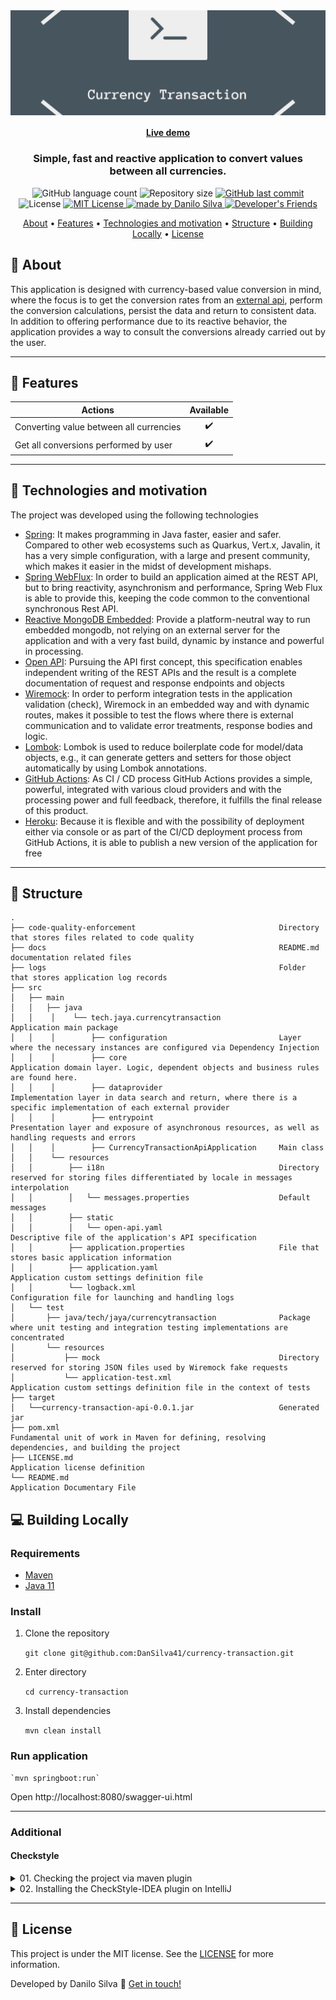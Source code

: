 <img align="center" src="docs/logo.png" alt="Currency Transaction">
    
<h4 align="center">
    <a href="https://currency-transaction.herokuapp.com/swagger-ui.html">Live demo</a>
</h4>

<h3 align="center">
    Simple, fast and reactive application to convert values between all currencies.
</h3>

<p align="center">
  <img alt="GitHub language count" src="https://img.shields.io/github/languages/count/dansilva41/currency-transaction?color=%2304D361">

  <img alt="Repository size" src="https://img.shields.io/github/repo-size/dansilva41/currency-transaction">

  <a href="https://github.com/dansilva41/currency-transaction/commits/main">
    <img alt="GitHub last commit" src="https://img.shields.io/github/last-commit/dansilva41/currency-transaction">
  </a>

   <img alt="License" src="https://img.shields.io/badge/license-MIT-brightgreen">
   <a href="https://github.com/dansilva41/currency-transaction/stargazers">
    <img alt="MIT License" src="https://img.shields.io/github/stars/dansilva41/currency-transaction?style=social">
  </a>

  <a href="https://dansilva41.github.io">
    <img alt="made by Danilo Silva" src="https://img.shields.io/badge/made%20by-Danilo%20Silva-blue">
  </a>

  <a href="https://developers-friends.gitbook.io/">
    <img alt="Developer's Friends" src="https://img.shields.io/badge/Blog-Developers%20Friends-orange">
    </a> 
</p>

<p align="center">
 <a href="#dizzy-about">About</a> •
 <a href="#mega-features">Features</a> • 
 <a href="#rocket-technologies-and-motivation">Technologies and motivation</a> •
 <a href="#scroll-structure">Structure</a> •
 <a href="#computer-building-locally">Building Locally</a> •
 <a href="#memo-license">License</a>

</p>

## :dizzy: About

This application is designed with currency-based value conversion in mind, where the focus is to get the conversion rates from an [external api](https://exchangeratesapi.io),
perform the conversion calculations, persist the data and return to consistent data.
In addition to offering performance due to its reactive behavior, the application provides a way to consult the conversions already carried out by the user.

---
## :mega: Features

|          Actions                                  |     Available       |
| --------------------------                        | :-----------------: |
| Converting value between all currencies           |         ✔️           |
| Get all conversions performed by user             |         ✔️           |

---

## :rocket: Technologies and motivation

The project was developed using the following technologies

- [Spring](): It makes programming in Java faster, easier and safer. Compared to other web ecosystems such as Quarkus, Vert.x, Javalin, it has a very simple configuration, with a large and present community, which makes it easier in the midst of development mishaps.
- [Spring WebFlux](): In order to build an application aimed at the REST API, but to bring reactivity, asynchronism and performance, Spring Web Flux is able to provide this, keeping the code common to the conventional synchronous Rest API.
- [Reactive MongoDB Embedded](): Provide a platform-neutral way to run embedded mongodb, not relying on an external server for the application and with a very fast build, dynamic by instance and powerful in processing.
- [Open API](): Pursuing the API first concept, this specification enables independent writing of the REST APIs and the result is a complete documentation of request and response endpoints and objects
- [Wiremock](): In order to perform integration tests in the application validation (check), Wiremock in an embedded way and with dynamic routes, makes it possible to test the flows where there is external communication and to validate error treatments, response bodies and logic.
- [Lombok](): Lombok is used to reduce boilerplate code for model/data objects, e.g., it can generate getters and setters for those object automatically by using Lombok annotations.
- [GitHub Actions](): As CI / CD process GitHub Actions provides a simple, powerful, integrated with various cloud providers and with the processing power and full feedback, therefore, it fulfills the final release of this product.
- [Heroku](): Because it is flexible and with the possibility of deployment either via console or as part of the CI/CD deployment process from GitHub Actions, it is able to publish a new version of the application for free

---

## :scroll: Structure

```text
.
├── code-quality-enforcement                                Directory that stores files related to code quality
├── docs                                                    README.md documentation related files
├── logs                                                    Folder that stores application log records
├── src
│   ├── main
│   │   ├── java
│   │    │    └── tech.jaya.currencytransaction             Application main package
│   │    │        ├── configuration                         Layer where the necessary instances are configured via Dependency Injection   
│   │    │        ├── core                                  Application domain layer. Logic, dependent objects and business rules are found here.
│   │    │        ├── dataprovider                          Implementation layer in data search and return, where there is a specific implementation of each external provider
│   │    │        ├── entrypoint                            Presentation layer and exposure of asynchronous resources, as well as handling requests and errors
│   │    │        ├── CurrencyTransactionApiApplication     Main class
│   │    └── resources
│   │        ├── i18n                                       Directory reserved for storing files differentiated by locale in messages interpolation
│   │        │   └── messages.properties                    Default messages
│   │        ├── static                                     
│   │        │   └── open-api.yaml                          Descriptive file of the application's API specification
│   │        ├── application.properties                     File that stores basic application information
│   │        ├── application.yaml                           Application custom settings definition file
│   │        └── logback.xml                                Configuration file for launching and handling logs
│   └── test
│       ├── java/tech/jaya/currencytransaction              Package where unit testing and integration testing implementations are concentrated
│       └── resources
│           ├── mock                                        Directory reserved for storing JSON files used by Wiremock fake requests
│           └── application-test.xml                        Application custom settings definition file in the context of tests
├── target
│   └──currency-transaction-api-0.0.1.jar                   Generated jar
├── pom.xml                                                 Fundamental unit of work in Maven for defining, resolving dependencies, and building the project
├── LICENSE.md                                              Application license definition
└── README.md                                               Application Documentary File
```

## :computer: Building Locally

### Requirements

- [Maven]()
- [Java 11]()

### Install

1. Clone the repository

   `git clone git@github.com:DanSilva41/currency-transaction.git`

2. Enter directory
   
    `cd currency-transaction`

3. Install dependencies
   
    `mvn clean install`

### Run application

    `mvn springboot:run`

Open http://localhost:8080/swagger-ui.html

---

### Additional

#### Checkstyle

<details>
    <summary>01. Checking the project via maven plugin</summary>

- To run the check in the project, just use this maven command in shell/console or run via IDEA.

```bash
    mvn checkstyle:check
```
- To generate a report from the analysis of code style violations, just use this maven command in shell/console or run via IDEA.

```bash
    mvn checkstyle:checkstyle
```
Report generated in **target/site/checkstyle.html**.

</details>

<details>
    <summary>02. Installing the CheckStyle-IDEA plugin on IntelliJ</summary>

We can use the CheckStyle-IDEA plugin to help formatting code in the IDE.
To configure it is very simple, first install the plugin via the link above or on IntelliJ at
**File > Settings > Plugins**.

![Install plugin Checkstyle IDEA](docs/checkstyle/install-plugin-checkstyle.png)

### 02. Configuring the CheckStyle-IDEA plugin

- After installation, we need to import the settings defined in the checkstyle.xml file into the CheckStyle-IDEA plugin.
  Navigate to **File > Settings > Tools > Checkstyle** and in **Configuration File** click **Add** (+ sign on the right), indicate the path of your checkstyle.xml and click next.

![Configure the Checkstyle IDEA - First](docs/checkstyle/configure-checkstyle-intellij-first.png)

- With the file imported, don't forget to leave it selected as **Active**.

![Configure the Checkstyle IDEA - Second](docs/checkstyle/configure-checkstyle-intellij-second.png)

- Now let's add the same checkstyle file to the IntelliJ settings itself, so when we use the default formatting shortcuts it will automatically look for Checkstyle Main.
  Within settings, go to **Editor > Code Style > Java** and import the file as shown in the image below:

![Set code style look checkstyle](docs/checkstyle/set-code-style-look-checkstyle.png)

- Once these settings are finished, the CheckStyle option will appear at the bottom of IntelliJ and when clicking, the screen below will appear.
  At this point, in Rules select the one you imported in the previous steps and run the verification.

- In Intellij IDEA, select the project, package(s) or class(es) and **Right click > Analyse > Inspect Code... > OK** then plugin will indicate the problems found.

</details>

---

## :memo: License
This project is under the MIT license. See the [LICENSE](https://github.com/dansilva41/currency-transaction/blob/main/LICENSE) for more information.

Developed by Danilo Silva :wave: [Get in touch!](https://www.linkedin.com/in/danilosilvap/)

[Spring]: https://spring.io/
[Spring WebFlux]: https://docs.spring.io/spring-framework/docs/current/reference/html/web-reactive.html
[Reactive MongoDB Embedded]: https://github.com/flapdoodle-oss/de.flapdoodle.embed.mongo
[Project Reactor]: https://projectreactor.io/
[Open API]: https://swagger.io/specification/
[Wiremock]: http://wiremock.org/
[Lombok]: https://projectlombok.org/
[GitHub Actions]: https://github.com/features/actions
[Heroku]: https://www.heroku.com/what
[Maven]: https://maven.apache.org/install.html
[Java 11]: http://www.oracle.com/technetwork/java/javase/downloads/index.html